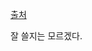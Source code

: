 [출처](https://velog.io/@code12/Spring-Security-Spring-boot%EB%A5%BC-%EC%9D%B4%EC%9A%A9%ED%95%9C-Default-Configuration)

잘 쓸지는 모르겠다.